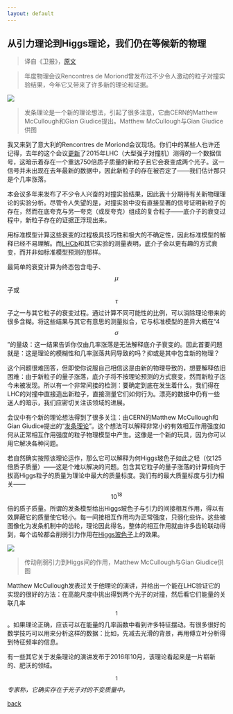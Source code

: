 ```yaml
---
layout: default
---
```

<script src="https://cdn.mathjax.org/mathjax/latest/MathJax.js?config=TeX-AMS-MML_HTMLorMML" type="text/javascript"></script>

## 从引力理论到Higgs理论，我们仍在等候新的物理

>译自《卫报》，[原文][2]

> 年度物理会议Rencontres de Moriond曾发布过不少令人激动的粒子对撞实验结果，今年它又带来了许多新的理论和证据。

![][image-1]

>发条理论是一个新的理论想法，引起了很多注意，它由CERN的Matthew McCullough和Gian Giudice提出。Matthew McCullough与Gian Giudice供图

我又来到了意大利的Rencontres de Moriond会议现场。你们中的某些人也许还记得，去年的这个会议[更新][3]了2015年LHC（大型强子对撞机）测得的一个数据信号，这暗示着存在一个重达750倍质子质量的新粒子且它会衰变成两个光子。这一信号并未出现在去年最新的数据中，因此新粒子的存在被否定了——我们估计那只是个几率涨落。

本会议多年来发布了不少令人兴奋的对撞实验结果，因此我十分期待有关新物理理论的实验分析。尽管令人失望的是，对撞实验中没有直接显著的信号证明新粒子的存在，然而在底夸克与另一夸克（或反夸克）组成的复合粒子——底介子的衰变过程中，新粒子存在的证据正浮现出来。

用标准模型计算这些衰变的过程极具技巧性和极大的不确定性，因此标准模型的解释已经不易理解。而[LHCb][4]和其它实验的测量表明，底介子会以更有趣的方式衰变，而并非如标准模型预测的那样。

最简单的衰变计算为终态包含电子、$$\mu$$子或$$\tau$$子之一与其它粒子的衰变过程。通过计算不同可能性的比例，可以消除理论带来的很多含糊。将这些结果与其它有意思的测量拟合，它与标准模型的差异大概在“4$$\sigma$$”的量级：这一结果告诉你仅由几率涨落是无法解释底介子衰变的。因此首要问题就是：这是理论的模糊性和几率涨落共同导致的吗？抑或是其中包含新的物理？

这个问题很难回答，但即使你说服自己相信这是由新的物理导致的，想要解释依旧困难：由于新粒子的量子涨落，底介子将不按理论预测的方式衰变，然而新粒子迄今未被发现。所以有一个非常间接的检测：要确定到底在发生着什么，我们得在LHC的对撞中直接造出新粒子，直接测量它们如何行为。漂亮的数据中仍有一些迷人的暗示，我们应密切关注该领域的进展。

会议中有个新的理论想法得到了很多关注：由CERN的Matthew McCullough和Gian Giudice提出的“[发条理论][5]”。这个想法可以解释非常小的有效相互作用强度如何从正常相互作用强度的粒子物理模型中产生。这像是一个新的玩具，因为你可以用它解决各种问题。

若自然确实按照该理论运作，那么它可以解释为何Higgs玻色子如此之轻（仅125倍质子质量）——这是个难以解决的问题。包含其它粒子的量子涨落的计算倾向于拔高Higgs粒子的质量为理论中最大的质量标度。我们有的最大质量标度与引力相关——$$10^{18}$$倍的质子质量。所谓的发条模型给出Higgs玻色子与引力的间接相互作用，得以有效屏蔽它的质量使它轻小。每一间接相互作用均为正常强度，只弱化些许。这些被图像化为发条机制中的齿轮，理论因此得名。整体的相互作用就由许多齿轮联动得到，每个齿轮都会削弱引力作用在[Higgs玻色子][6]上的效果。

![][image-2]

>传动削弱引力到Higgs间的作用，Matthew McCullough与Gian Giudice供图

Matthew McCullough发表过关于他理论的演讲，并给出一个能在LHC验证它的实现的很好的方法：在高能尺度中挑出得到两个光子的对撞，然后看它们能量的关联几率$$^1$$。如果理论正确，应该可以在能量的几率函数中看到许多特征摆动。有很多很好的数学技巧可以用来分析这样的数据：比如，先减去光滑的背景，再用傅立叶分析得到特征频率的信息。

有一些其它关于发条理论的演讲发布于2016年10月，该理论看起来是一片崭新的、肥沃的领域。

$$^1$$ *专家称，它确实存在于光子对的不变质量中。*

[back][1]

[1]:	./
[2]:  https://www.theguardian.com/science/life-and-physics/2017/mar/24/from-gravity-to-the-higgs-were-still-waiting-for-new-physics
[3]:  https://www.theguardian.com/science/life-and-physics/2016/mar/17/an-update-on-a-possible-new-particle-from-cerns-large-hadron-collider
[4]:  http://lhcb-public.web.cern.ch/lhcb-public/
[5]:  https://arxiv.org/abs/1610.07962
[6]:  https://www.theguardian.com/science/higgs-boson
[image-1]:  https://i.guim.co.uk/img/media/82ffce60e17092120611868fc37beae7226eca3e/179_0_846_508/master/846.jpg?w=1920&q=55&auto=format&usm=12&fit=max&s=5c04ff2e1cea62620cd803f455e9b4f2
[image-2]:  https://i.guim.co.uk/img/media/82ffce60e17092120611868fc37beae7226eca3e/0_0_1712_508/master/1712.jpg?w=1920&q=55&auto=format&usm=12&fit=max&s=dc05a2bd6350c8bb76952d21166b26af
